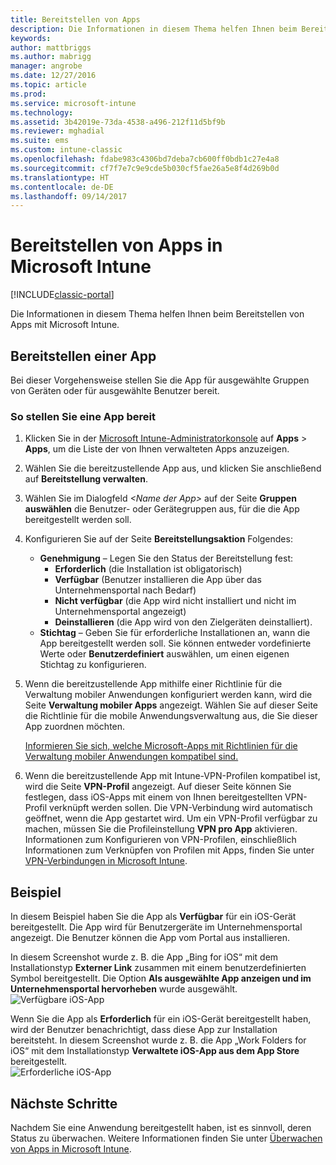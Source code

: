 ```yaml
---
title: Bereitstellen von Apps
description: Die Informationen in diesem Thema helfen Ihnen beim Bereitstellen von Apps mit Microsoft Intune.
keywords: 
author: mattbriggs
ms.author: mabrigg
manager: angrobe
ms.date: 12/27/2016
ms.topic: article
ms.prod: 
ms.service: microsoft-intune
ms.technology: 
ms.assetid: 3b42019e-73da-4538-a496-212f11d5bf9b
ms.reviewer: mghadial
ms.suite: ems
ms.custom: intune-classic
ms.openlocfilehash: fdabe983c4306bd7deba7cb600ff0bdb1c27e4a8
ms.sourcegitcommit: cf7f7e7c9e9cde5b030cf5fae26a5e8f4d269b0d
ms.translationtype: HT
ms.contentlocale: de-DE
ms.lasthandoff: 09/14/2017
---
```

# <a name="deploy-apps-in-microsoft-intune"></a>Bereitstellen von Apps in Microsoft Intune

[!INCLUDE[classic-portal](../includes/classic-portal.md)]

Die Informationen in diesem Thema helfen Ihnen beim Bereitstellen von Apps mit Microsoft Intune.


## <a name="deploy-an-app"></a>Bereitstellen einer App
Bei dieser Vorgehensweise stellen Sie die App für ausgewählte Gruppen von Geräten oder für ausgewählte Benutzer bereit.

### <a name="to-deploy-an-app"></a>So stellen Sie eine App bereit

1. Klicken Sie in der [Microsoft Intune-Administratorkonsole](https://manage.microsoft.com) auf **Apps** &gt; **Apps**, um die Liste der von Ihnen verwalteten Apps anzuzeigen.

2.  Wählen Sie die bereitzustellende App aus, und klicken Sie anschließend auf **Bereitstellung verwalten**.

3.  Wählen Sie im Dialogfeld *&lt;Name der App&gt;* auf der Seite **Gruppen auswählen** die Benutzer- oder Gerätegruppen aus, für die die App bereitgestellt werden soll.

4.  Konfigurieren Sie auf der Seite **Bereitstellungsaktion** Folgendes:

    - **Genehmigung** – Legen Sie den Status der Bereitstellung fest:
        - **Erforderlich** (die Installation ist obligatorisch)
        - **Verfügbar** (Benutzer installieren die App über das Unternehmensportal nach Bedarf)
        - **Nicht verfügbar** (die App wird nicht installiert und nicht im Unternehmensportal angezeigt)
        - **Deinstallieren** (die App wird von den Zielgeräten deinstalliert).
    - **Stichtag** – Geben Sie für erforderliche Installationen an, wann die App bereitgestellt werden soll. Sie können entweder vordefinierte Werte oder **Benutzerdefiniert** auswählen, um einen eigenen Stichtag zu konfigurieren.

5. Wenn die bereitzustellende App mithilfe einer Richtlinie für die Verwaltung mobiler Anwendungen konfiguriert werden kann, wird die Seite **Verwaltung mobiler Apps** angezeigt. Wählen Sie auf dieser Seite die Richtlinie für die mobile Anwendungsverwaltung aus, die Sie dieser App zuordnen möchten.

    [Informieren Sie sich, welche Microsoft-Apps mit Richtlinien für die Verwaltung mobiler Anwendungen kompatibel sind.](https://www.microsoft.com/server-cloud/products/microsoft-intune/partners.aspx)

6. Wenn die bereitzustellende App mit Intune-VPN-Profilen kompatibel ist, wird die Seite **VPN-Profil** angezeigt. Auf dieser Seite können Sie festlegen, dass iOS-Apps mit einem von Ihnen bereitgestellten VPN-Profil verknüpft werden sollen. Die VPN-Verbindung wird automatisch geöffnet, wenn die App gestartet wird. Um ein VPN-Profil verfügbar zu machen, müssen Sie die Profileinstellung **VPN pro App** aktivieren.
 Informationen zum Konfigurieren von VPN-Profilen, einschließlich Informationen zum Verknüpfen von Profilen mit Apps, finden Sie unter [VPN-Verbindungen in Microsoft Intune](vpn-connections-in-microsoft-intune.md).

<!---
>[!TIP]
>If an end user previously installed an iOS app and you now deploy it with a deployment action of **Available**, Intune will automatically begin to manage that app with no further action required by you, or the end-user.
--->

## <a name="example"></a>Beispiel

In diesem Beispiel haben Sie die App als **Verfügbar** für ein iOS-Gerät bereitgestellt.
Die App wird für Benutzergeräte im Unternehmensportal angezeigt. Die Benutzer können die App vom Portal aus installieren.

In diesem Screenshot wurde z. B. die App „Bing for iOS“ mit dem Installationstyp **Externer Link** zusammen mit einem benutzerdefinierten Symbol bereitgestellt. Die Option **Als ausgewählte App anzeigen und im Unternehmensportal hervorheben** wurde ausgewählt.  
![Verfügbare iOS-App](./media/available-install-on-iOS.png)

Wenn Sie die App als **Erforderlich** für ein iOS-Gerät bereitgestellt haben, wird der Benutzer benachrichtigt, dass diese App zur Installation bereitsteht. In diesem Screenshot wurde z. B. die App „Work Folders for iOS“ mit dem Installationstyp **Verwaltete iOS-App aus dem App Store** bereitgestellt.  
![Erforderliche iOS-App](./media/iOS-Required-install.PNG)

## <a name="next-steps"></a>Nächste Schritte

Nachdem Sie eine Anwendung bereitgestellt haben, ist es sinnvoll, deren Status zu überwachen. Weitere Informationen finden Sie unter [Überwachen von Apps in Microsoft Intune](monitor-apps-in-microsoft-intune.md).
